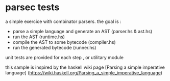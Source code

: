 # parsec tests

a simple exercice with combinator parsers.
the goal is :
- parse a simple language and generate an AST (parser.hs & ast.hs)
- run the AST (runtime.hs)
- compile the AST to some bytecode (compiler.hs)
- run the generated bytecode (runner.hs)
 
unit tests are provided for each step , or utilitary module

this sample is inspired by the haskell wiki page [Parsing a simple imperative language] (https://wiki.haskell.org/Parsing_a_simple_imperative_language)
